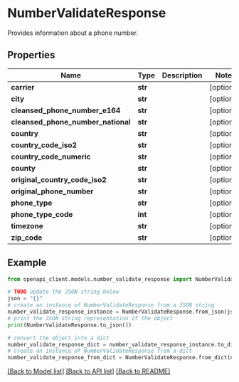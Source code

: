 # NumberValidateResponse

Provides information about a phone number.

## Properties

Name | Type | Description | Notes
------------ | ------------- | ------------- | -------------
**carrier** | **str** |  | [optional] 
**city** | **str** |  | [optional] 
**cleansed_phone_number_e164** | **str** |  | [optional] 
**cleansed_phone_number_national** | **str** |  | [optional] 
**country** | **str** |  | [optional] 
**country_code_iso2** | **str** |  | [optional] 
**country_code_numeric** | **str** |  | [optional] 
**county** | **str** |  | [optional] 
**original_country_code_iso2** | **str** |  | [optional] 
**original_phone_number** | **str** |  | [optional] 
**phone_type** | **str** |  | [optional] 
**phone_type_code** | **int** |  | [optional] 
**timezone** | **str** |  | [optional] 
**zip_code** | **str** |  | [optional] 

## Example

```python
from openapi_client.models.number_validate_response import NumberValidateResponse

# TODO update the JSON string below
json = "{}"
# create an instance of NumberValidateResponse from a JSON string
number_validate_response_instance = NumberValidateResponse.from_json(json)
# print the JSON string representation of the object
print(NumberValidateResponse.to_json())

# convert the object into a dict
number_validate_response_dict = number_validate_response_instance.to_dict()
# create an instance of NumberValidateResponse from a dict
number_validate_response_from_dict = NumberValidateResponse.from_dict(number_validate_response_dict)
```
[[Back to Model list]](../README.md#documentation-for-models) [[Back to API list]](../README.md#documentation-for-api-endpoints) [[Back to README]](../README.md)


